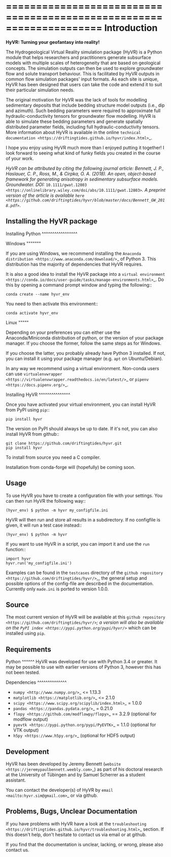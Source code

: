 ====================================================================
Introduction
====================================================================

**HyVR: Turning your geofantasy into reality!** 

The Hydrogeological Virtual Reality simulation package (HyVR) is a Python module
that helps researchers and practitioners generate subsurface models with
multiple scales of heterogeneity that are based on geological concepts. The
simulation outputs can then be used to explore groundwater flow and solute
transport behaviour. This is facilitated by HyVR outputs in common flow
simulation packages' input formats. As each site is unique, HyVR has been
designed that users can take the code and extend it to suit their particular
simulation needs.

The original motivation for HyVR was the lack of tools for modelling sedimentary
deposits that include bedding structure model outputs (i.e., dip and azimuth).
Such bedding parameters were required to approximate full hydraulic-conductivity
tensors for groundwater flow modelling. HyVR is able to simulate these bedding
parameters and generate spatially distributed parameter fields, including full
hydraulic-conductivity tensors. More information about HyVR is available in the
online `technical documentation <https://driftingtides.github.io/hyvr/index.html>`_.

I hope you enjoy using HyVR much more than I enjoyed putting it together! I look
forward to seeing what kind of funky fields you created in the course of your
work.

*HyVR can be attributed by citing the following journal article: Bennett, J. P., Haslauer, C. P., Ross, M., & Cirpka, O. A. (2018). An open, object-based framework for generating anisotropy in sedimentary subsurface models. Groundwater. DOI:* `10.1111/gwat.12803 <https://onlinelibrary.wiley.com/doi/abs/10.1111/gwat.12803>`_. *A preprint version of the article is available* `here <https://github.com/driftingtides/hyvr/blob/master/docs/Bennett_GW_2018.pdf>`_.

Installing the HyVR package
--------------------------------------

Installing Python
^^^^^^^^^^^^^^^^^


Windows
"""""""

If you are using Windows, we recommend installing the `Anaconda distribution
<https://www.anaconda.com/download/>`_ of Python 3. This distribution has the
majority of dependencies that HyVR requires.

It is also a good idea to install the HyVR package into a `virtual environment
<https://conda.io/docs/user-guide/tasks/manage-environments.html>`_. Do this by
opening a command prompt window and typing the following::

    conda create --name hyvr_env

You need to then activate this environment::

    conda activate hyvr_env
	

Linux
"""""

Depending on your preferences you can either use the Anaconda/Miniconda
distribution of python, or the version of your package manager. If you choose
the former, follow the same steps as for Windows.

If you choose the latter, you probably already have Python 3 installed. If not,
you can install it using your package manager (e.g. ``apt`` on Ubuntu/Debian).

In any way we recommend using a virtual environment. Non-conda users can use
`virtualenvwrapper <https://virtualenvwrapper.readthedocs.io/en/latest/>`_ or
`pipenv <https://docs.pipenv.org/>`_.


Installing HyVR
^^^^^^^^^^^^^^^

Once you have activated your virtual environment, you can install HyVR from PyPI using ``pip``::

    pip install hyvr

The version on PyPI should always be up to date. If it's not, you can also
install HyVR from github::

    git clone https://github.com/driftingtides/hyvr.git
    pip install hyvr

To install from source you need a C compiler.

Installation from conda-forge will (hopefully) be coming soon.


Usage
-----

To use HyVR you have to create a configuration file with your settings.
You can then run HyVR the following way::

    (hyvr_env) $ python -m hyvr my_configfile.ini

HyVR will then run and store all results in a subdirectory. If no configfile is
given, it will run a test case instead::

    (hyvr_env) $ python -m hyvr

If you want to use HyVR in a script, you can import it and use the ``run`` function::

    import hyvr
    hyvr.run('my_configfile.ini')
    
Examples can be found in the ``testcases`` directory of the `github repository
<https://github.com/driftingtides/hyvr/>`_, the general setup and possible
options of the config-file are described in the documentation.
Currently only ``made.ini`` is ported to version 1.0.0.

Source
------
The most current version of HyVR will be available at this `github repository
<https://github.com/driftingtides/hyvr/>`_; a version will also be available on
the `PyPI index <https://pypi.python.org/pypi/hyvr/>`_ which can be installed
using ``pip``.


Requirements
------------

Python
^^^^^^
HyVR was developed for use with Python 3.4 or greater. It may be possible to use
with earlier versions of Python 3, however this has not been tested.

Dependencies
^^^^^^^^^^^^^^

* `numpy <http://www.numpy.org/>`_ <= 1.13.3
* `matplotlib <https://matplotlib.org/>`_ <= 2.1.0
* `scipy <https://www.scipy.org/scipylib/index.html>`_ = 1.0.0
* `pandas <https://pandas.pydata.org/>`_ = 0.21.0
* `flopy <https://github.com/modflowpy/flopy>`_ == 3.2.9 (optional for modflow output)
* `pyevtk <https://pypi.python.org/pypi/PyEVTK>`_ = 1.1.0 (optional for VTK output)
* `h5py <https://www.h5py.org/>`_ (optional for HDF5 output)


Development
-----------
HyVR has been developed by Jeremy
Bennett (`website <https://jeremypaulbennett.weebly.com>`_) as part of his
doctoral research at the University of Tübingen and by Samuel Scherrer as a
student assistant.

You can contact the developer(s) of HyVR by `email <mailto:hyvr.sim@gmail.com>`_
or via github.

Problems, Bugs, Unclear Documentation
-------------------------------------

If you have problems with HyVR have a look at the `troubleshooting
<https://driftingtides.github.io/hyvr/troubleshooting.html>`_ section. If this
doesn't help, don't hesitate to contact us via email or at github.

If you find that the documentation is unclear, lacking, or wrong, please also contact us.
